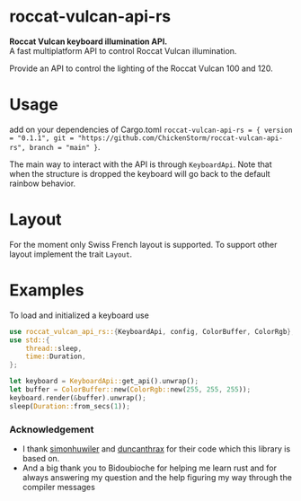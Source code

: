 # roccat-vulcan-api-rs
**Roccat Vulcan keyboard illumination API.**  
A fast multiplatform API to control Roccat Vulcan illumination.

Provide an API to control the lighting of the Roccat Vulcan 100 and 120.

# Usage

add on your dependencies of Cargo.toml
`roccat-vulcan-api-rs = { version = "0.1.1", git = "https://github.com/ChickenStorm/roccat-vulcan-api-rs", branch = "main" }`.


The main way to interact with the API is through `KeyboardApi`.
Note that when the structure is dropped the keyboard will go back to the default rainbow behavior.


# Layout
For the moment only Swiss French layout is supported. To support other layout implement the trait `Layout`.

# Examples
To load and initialized a keyboard use
```rust
use roccat_vulcan_api_rs::{KeyboardApi, config, ColorBuffer, ColorRgb};
use std::{
    thread::sleep,
    time::Duration,
};

let keyboard = KeyboardApi::get_api().unwrap();
let buffer = ColorBuffer::new(ColorRgb::new(255, 255, 255));
keyboard.render(&buffer).unwrap();
sleep(Duration::from_secs(1));
```

### Acknowledgement

- I thank [simonhuwiler](https://github.com/simonhuwiler/roccatvulcan) and [duncanthrax](https://github.com/duncanthrax/roccat-vulcan) for their code which this library is based on.  
- And a big thank you to Bidoubioche for helping me learn rust and for always answering my question and the help figuring my way through the compiler messages 
